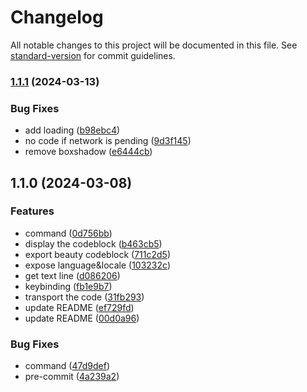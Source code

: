 # Changelog

All notable changes to this project will be documented in this file. See [standard-version](https://github.com/conventional-changelog/standard-version) for commit guidelines.

### [1.1.1](https://github.com/newObjectccc/beautyCode/compare/v1.1.0...v1.1.1) (2024-03-13)


### Bug Fixes

* add loading ([b98ebc4](https://github.com/newObjectccc/beautyCode/commit/b98ebc40a20a0797c988a34915c1e0bece8abf22))
* no code if network is pending ([9d3f145](https://github.com/newObjectccc/beautyCode/commit/9d3f145675f685140d08c14ad0c18494d915fa00))
* remove boxshadow ([e6444cb](https://github.com/newObjectccc/beautyCode/commit/e6444cbd9f337e1db0730eba957a623c38344323))

## 1.1.0 (2024-03-08)


### Features

* command ([0d756bb](https://github.com/newObjectccc/beautyCode/commit/0d756bbc52e7be61698020a1a7e15ac249aa66f8))
* display the codeblock ([b463cb5](https://github.com/newObjectccc/beautyCode/commit/b463cb5632fe3803fed538f9df6d1d319f886a5b))
* export beauty codeblock ([711c2d5](https://github.com/newObjectccc/beautyCode/commit/711c2d504c5708d38ec5fac1f649804024c40a94))
* expose language&locale ([103232c](https://github.com/newObjectccc/beautyCode/commit/103232cf282ad20d200bae035a269f09019092af))
* get text line ([d086206](https://github.com/newObjectccc/beautyCode/commit/d0862067727b26ce0cf1a755dfdac81e801483de))
* keybinding ([fb1e9b7](https://github.com/newObjectccc/beautyCode/commit/fb1e9b76093d882f54de7b50cd66e940e79a068b))
* transport the code ([31fb293](https://github.com/newObjectccc/beautyCode/commit/31fb293c54e3afbe0fbaa5ffe839a600488df4e2))
* update README ([ef729fd](https://github.com/newObjectccc/beautyCode/commit/ef729fd5cecfd7f30d71914c99cfa8596c85b22a))
* update README ([00d0a96](https://github.com/newObjectccc/beautyCode/commit/00d0a96efdd2d6b61aeaf37ddf429cd5fd2c649c))


### Bug Fixes

* command ([47d9def](https://github.com/newObjectccc/beautyCode/commit/47d9def3526c5736cf4ce6827ab815e7fe73964d))
* pre-commit ([4a239a2](https://github.com/newObjectccc/beautyCode/commit/4a239a28b3ae548fe6c0550ed9f5334ba72985d3))
